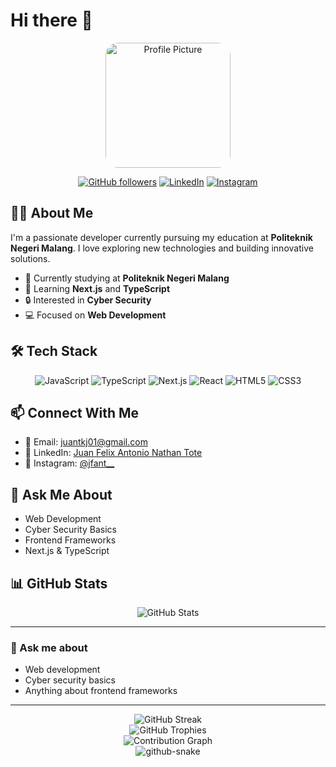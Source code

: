 # Hi there 👋

<div align="center">
  <img src="https://i.pinimg.com/originals/0b/79/6a/0b796a2198f36cdb21c4357592a10ecf.gif" width="200" style="border-radius: 10%" alt="Profile Picture">
  
  [![GitHub followers](https://img.shields.io/github/followers/JuanGans?label=Follow&style=social)](https://github.com/JuanGans)
  [![LinkedIn](https://img.shields.io/badge/LinkedIn-Connect-blue)](https://www.linkedin.com/in/juan-felix-antonio-nathan-tote-433413373/)
  [![Instagram](https://img.shields.io/badge/Instagram-Follow-pink)](https://www.instagram.com/jfant__)
</div>

## 👨‍🎓 About Me

I'm a passionate developer currently pursuing my education at **Politeknik Negeri Malang**. I love exploring new technologies and building innovative solutions.

- 🔭 Currently studying at **Politeknik Negeri Malang**
- 🌱 Learning **Next.js** and **TypeScript**
- 🔒 Interested in **Cyber Security**
- 💻 Focused on **Web Development**

## 🛠️ Tech Stack

<div align="center">
  
  ![JavaScript](https://img.shields.io/badge/JavaScript-F7DF1E?style=for-the-badge&logo=javascript&logoColor=black)
  ![TypeScript](https://img.shields.io/badge/TypeScript-007ACC?style=for-the-badge&logo=typescript&logoColor=white)
  ![Next.js](https://img.shields.io/badge/Next.js-000000?style=for-the-badge&logo=next.js&logoColor=white)
  ![React](https://img.shields.io/badge/React-20232A?style=for-the-badge&logo=react&logoColor=61DAFB)
  ![HTML5](https://img.shields.io/badge/HTML5-E34F26?style=for-the-badge&logo=html5&logoColor=white)
  ![CSS3](https://img.shields.io/badge/CSS3-1572B6?style=for-the-badge&logo=css3&logoColor=white)
</div>

## 📫 Connect With Me

- 📧 Email: [juantkj01@gmail.com](mailto:juantkj01@gmail.com)
- 💼 LinkedIn: [Juan Felix Antonio Nathan Tote](https://www.linkedin.com/in/juan-felix-antonio-nathan-tote-433413373/)
- 📸 Instagram: [@jfant__](https://www.instagram.com/jfant__)

## 💬 Ask Me About

- Web Development
- Cyber Security Basics
- Frontend Frameworks
- Next.js & TypeScript

## 📊 GitHub Stats

<div align="center">
  <img src="https://github-readme-stats.vercel.app/api?username=JuanGans&show_icons=true&theme=radical" alt="GitHub Stats" />
</div>

---

### 💬 Ask me about
- Web development
- Cyber security basics
- Anything about frontend frameworks

---

<div align="center">
  <img src="https://github-readme-streak-stats.herokuapp.com/?user=JuanGans&theme=radical" alt="GitHub Streak" />
</div>

<div align="center">
  <img src="https://github-profile-trophy.vercel.app/?username=JuanGans&theme=radical&row=1&column=7" alt="GitHub Trophies" />
</div>

<div align="center">
  <img src="https://github-contribution-stats.vercel.app/api/?username=JuanGans" alt="Contribution Graph" />
</div>

<div align="center">
  <img alt="github-snake" src="https://juangans.github.io/JuanGans/github-contribution-grid-snake-dark.svg" />
</div>

